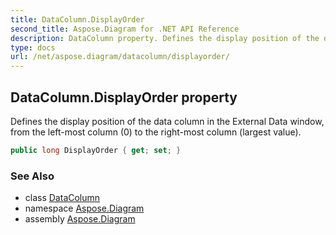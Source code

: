 ```yaml
---
title: DataColumn.DisplayOrder
second_title: Aspose.Diagram for .NET API Reference
description: DataColumn property. Defines the display position of the data column in the External Data window from the leftmost column 0 to the rightmost column largest value
type: docs
url: /net/aspose.diagram/datacolumn/displayorder/
---
```

## DataColumn.DisplayOrder property

Defines the display position of the data column in the External Data window, from the left-most column (0) to the right-most column (largest value).

```csharp
public long DisplayOrder { get; set; }
```

### See Also

* class [DataColumn](../)
* namespace [Aspose.Diagram](../../datacolumn/)
* assembly [Aspose.Diagram](../../../)


